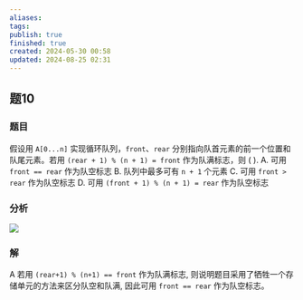 ```yaml
---
aliases: 
tags: 
publish: true
finished: true
created: 2024-05-30 00:58
updated: 2024-08-25 02:31
---
```

## 题10
### 题目
假设用 `A[0...n]` 实现循环队列，`front`、`rear` 分别指向队首元素的前一个位置和队尾元素。若用 `(rear + 1) % (n + 1) = front` 作为队满标志，则 ( ).
A. 可用 `front == rear` 作为队空标志
B. 队列中最多可有 `n + 1` 个元素
C. 可用 `front > rear` 作为队空标志
D. 可用 `(front + 1) % (n + 1) = rear` 作为队空标志
### 分析
![](https://img.hwenyi.live/202408251726680.webp)
### 解
A
若用 `(rear+1) % (n+1) == front` 作为队满标志, 则说明题目采用了牺牲一个存储单元的方法来区分队空和队满, 因此可用 `front == rear` 作为队空标志。

